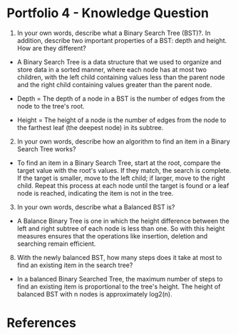 # Portfolio 4 - Knowledge Question  

1. In your own words, describe what a Binary Search Tree (BST)?. In addition, describe two important properties of a BST:
   depth and height. How are they different?

- A Binary Search Tree is a data structure that we used to organize and store data in a sorted manner, where each node has
at most two children, with the left child containing values less than the parent node and the right child containing values
greater than the parent node.

- Depth = The depth of a node in a BST is the number of edges from the node to the tree's root.
- Height = The height of a node is the number of edges from the node to the farthest leaf (the deepest node) in its subtree.

2. In your own words, describe how an algorithm to find an item in a Binary Search Tree works?
- To find an item in a Binary Search Tree, start at the root, compare the target value with the root's values. If they 
match, the search is complete. If the target is smaller, move to the left child; if larger, move to the right child. 
Repeat this process at each node until the target is found or a leaf node is reached, indicating the item is not in the
tree.

3. In your own words, describe what a Balanced BST is?
- A Balance Binary Tree is one in which the height difference between the left and right subtree of each node is less
than one. So with this height measures ensures that the operations like insertion, deletion and searching remain efficient. 

8. With the newly balanced BST, how many steps does it take at most to find an existing item in the search tree?  
- In a balanced Binary Searched Tree, the maximum number of steps to find an existing item is proportional to the tree's
height. The height of balanced BST with n nodes is approximately log2(n). 

# References 


